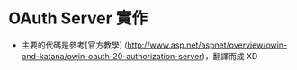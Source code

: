 # OAuth Server 實作

- 主要的代碼是參考[官方教學] (http://www.asp.net/aspnet/overview/owin-and-katana/owin-oauth-20-authorization-server)，翻譯而成 XD


